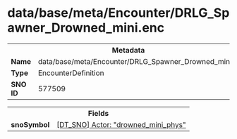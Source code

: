 <h1>data/base/meta/Encounter/DRLG_Spawner_Drowned_mini.enc</h1><table><tr><th colspan="100%">Metadata</th></tr><tr><td><b>Name</b></td><td>data/base/meta/Encounter/DRLG_Spawner_Drowned_mini.enc</td></tr><tr><td><b>Type</b></td><td>EncounterDefinition</td></tr><tr><td><b>SNO ID</b></td><td>577509</td></tr></table>

<table><tr><th colspan="100%">Fields</th></tr><tr><td><b>snoSymbol</b></td><td><a href="..\Actor\drowned_mini_phys.acr.md">[DT_SNO] Actor: "drowned_mini_phys"</a></td></tr></table>

